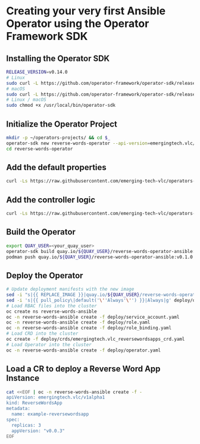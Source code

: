# Creating your very first Ansible Operator using the Operator Framework SDK

## Installing the Operator SDK

~~~sh
RELEASE_VERSION=v0.14.0
# Linux
sudo curl -L https://github.com/operator-framework/operator-sdk/releases/download/${RELEASE_VERSION}/operator-sdk-${RELEASE_VERSION}-x86_64-linux-gnu -o /usr/local/bin/operator-sdk
# macOS
sudo curl -L https://github.com/operator-framework/operator-sdk/releases/download/${RELEASE_VERSION}/operator-sdk-${RELEASE_VERSION}-x86_64-apple-darwin -o /usr/local/bin/operator-sdk
# Linux / macOS
sudo chmod +x /usr/local/bin/operator-sdk
~~~

## Initialize the Operator Project

~~~sh
mkdir -p ~/operators-projects/ && cd $_
operator-sdk new reverse-words-operator --api-version=emergingtech.vlc/v1alpha1 --kind=ReverseWordsApp --type=ansible
cd reverse-words-operator
~~~

## Add the default properties

~~~sh
curl -Ls https://raw.githubusercontent.com/emerging-tech-vlc/operators-everywhere/master/ansible-operator/files/vars_main.yml -o roles/reversewordsapp/defaults/main.yml
~~~

## Add the controller logic

~~~sh
curl -Ls https://raw.githubusercontent.com/emerging-tech-vlc/operators-everywhere/master/ansible-operator/files/controller_main.yml -o roles/reversewordsapp/tasks/main.yml
~~~

## Build the Operator

~~~sh
export QUAY_USER=<your_quay_user>
operator-sdk build quay.io/${QUAY_USER}/reverse-words-operator-ansible:v0.1.0 --image-builder podman
podman push quay.io/${QUAY_USER}/reverse-words-operator-ansible:v0.1.0
~~~

## Deploy the Operator

~~~sh
# Update deployment manifests with the new image
sed -i "s|{{ REPLACE_IMAGE }}|quay.io/${QUAY_USER}/reverse-words-operator-ansible:v0.1.0|g" deploy/operator.yaml
sed -i 's|{{ pull_policy\|default('\''Always'\'') }}|Always|g' deploy/operator.yaml
# Load RBAC files into the cluster
oc create ns reverse-words-ansible
oc -n reverse-words-ansible create -f deploy/service_account.yaml
oc -n reverse-words-ansible create -f deploy/role.yaml
oc -n reverse-words-ansible create -f deploy/role_binding.yaml
# Load CRD into the cluster
oc create -f deploy/crds/emergingtech.vlc_reversewordsapps_crd.yaml
# Load Operator into the cluster
oc -n reverse-words-ansible create -f deploy/operator.yaml
~~~

## Load a CR to deploy a Reverse Word App Instance

~~~sh
cat <<EOF | oc -n reverse-words-ansible create -f -
apiVersion: emergingtech.vlc/v1alpha1
kind: ReverseWordsApp
metadata:
  name: example-reversewordsapp
spec:
  replicas: 3
  appVersion: "v0.0.3"
EOF
~~~

